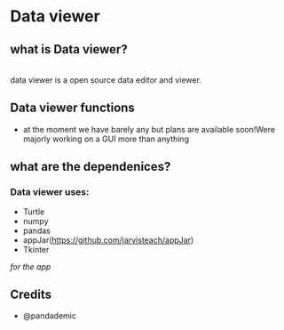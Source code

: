 # Data viewer

## what is Data viewer?
<br>
data viewer is a open source data editor and viewer.

## Data viewer functions
- at the moment we have barely any but plans are available soon!Were majorly working on a GUI more than anything

## what are the dependenices?
### Data viewer uses:
- Turtle
- numpy
- pandas
- appJar(https://github.com/jarvisteach/appJar)
- Tkinter

*for the app*
## Credits
- @pandademic
